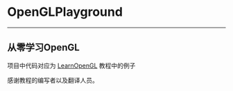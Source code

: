 # OpenGLPlayground
***
## 从零学习OpenGL

项目中代码对应为 [LearnOpenGL](https://learnopengl-cn.github.io/) 教程中的例子

感谢教程的编写者以及翻译人员。